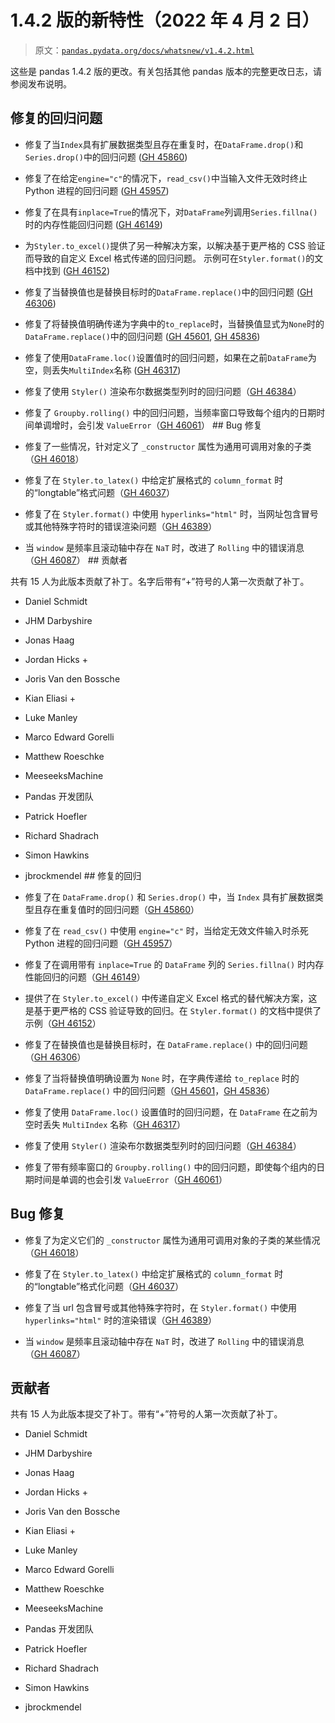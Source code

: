 # 1.4.2 版的新特性（2022 年 4 月 2 日）

> 原文：[`pandas.pydata.org/docs/whatsnew/v1.4.2.html`](https://pandas.pydata.org/docs/whatsnew/v1.4.2.html)

这些是 pandas 1.4.2 版的更改。有关包括其他 pandas 版本的完整更改日志，请参阅发布说明。

## 修复的回归问题

+   修复了当`Index`具有扩展数据类型且存在重复时，在`DataFrame.drop()`和`Series.drop()`中的回归问题 ([GH 45860](https://github.com/pandas-dev/pandas/issues/45860))

+   修复了在给定`engine="c"`的情况下，`read_csv()`中当输入文件无效时终止 Python 进程的回归问题 ([GH 45957](https://github.com/pandas-dev/pandas/issues/45957))

+   修复了在具有`inplace=True`的情况下，对`DataFrame`列调用`Series.fillna()`时的内存性能回归问题 ([GH 46149](https://github.com/pandas-dev/pandas/issues/46149))

+   为`Styler.to_excel()`提供了另一种解决方案，以解决基于更严格的 CSS 验证而导致的自定义 Excel 格式传递的回归问题。 示例可在`Styler.format()`的文档中找到 ([GH 46152](https://github.com/pandas-dev/pandas/issues/46152))

+   修复了当替换值也是替换目标时的`DataFrame.replace()`中的回归问题 ([GH 46306](https://github.com/pandas-dev/pandas/issues/46306))

+   修复了将替换值明确传递为字典中的`to_replace`时，当替换值显式为`None`时的`DataFrame.replace()`中的回归问题 ([GH 45601](https://github.com/pandas-dev/pandas/issues/45601), [GH 45836](https://github.com/pandas-dev/pandas/issues/45836))

+   修复了使用`DataFrame.loc()`设置值时的回归问题，如果在之前`DataFrame`为空，则丢失`MultiIndex`名称 ([GH 46317](https://github.com/pandas-dev/pandas/issues/46317))

+   修复了使用 `Styler()` 渲染布尔数据类型列时的回归问题（[GH 46384](https://github.com/pandas-dev/pandas/issues/46384)）

+   修复了 `Groupby.rolling()` 中的回归问题，当频率窗口导致每个组内的日期时间单调增时，会引发 `ValueError`（[GH 46061](https://github.com/pandas-dev/pandas/issues/46061)）  ## Bug 修复

+   修复了一些情况，针对定义了 `_constructor` 属性为通用可调用对象的子类（[GH 46018](https://github.com/pandas-dev/pandas/issues/46018)）

+   修复了在 `Styler.to_latex()` 中给定扩展格式的 `column_format` 时的“longtable”格式问题（[GH 46037](https://github.com/pandas-dev/pandas/issues/46037)）

+   修复了在 `Styler.format()` 中使用 `hyperlinks="html"` 时，当网址包含冒号或其他特殊字符时的错误渲染问题（[GH 46389](https://github.com/pandas-dev/pandas/issues/46389)）

+   当 `window` 是频率且滚动轴中存在 `NaT` 时，改进了 `Rolling` 中的错误消息（[GH 46087](https://github.com/pandas-dev/pandas/issues/46087)）  ## 贡献者

共有 15 人为此版本贡献了补丁。名字后带有“+”符号的人第一次贡献了补丁。

+   Daniel Schmidt

+   JHM Darbyshire

+   Jonas Haag

+   Jordan Hicks +

+   Joris Van den Bossche

+   Kian Eliasi +

+   Luke Manley

+   Marco Edward Gorelli

+   Matthew Roeschke

+   MeeseeksMachine

+   Pandas 开发团队

+   Patrick Hoefler

+   Richard Shadrach

+   Simon Hawkins

+   jbrockmendel  ## 修复的回归

+   修复了在 `DataFrame.drop()` 和 `Series.drop()` 中，当 `Index` 具有扩展数据类型且存在重复值时的回归问题（[GH 45860](https://github.com/pandas-dev/pandas/issues/45860)）

+   修复了在 `read_csv()` 中使用 `engine="c"` 时，当给定无效文件输入时杀死 Python 进程的回归问题（[GH 45957](https://github.com/pandas-dev/pandas/issues/45957)）

+   修复了在调用带有 `inplace=True` 的 `DataFrame` 列的 `Series.fillna()` 时内存性能回归的问题（[GH 46149](https://github.com/pandas-dev/pandas/issues/46149)）

+   提供了在 `Styler.to_excel()` 中传递自定义 Excel 格式的替代解决方案，这是基于更严格的 CSS 验证导致的回归。在 `Styler.format()` 的文档中提供了示例（[GH 46152](https://github.com/pandas-dev/pandas/issues/46152)）

+   修复了在替换值也是替换目标时，在 `DataFrame.replace()` 中的回归问题（[GH 46306](https://github.com/pandas-dev/pandas/issues/46306)）

+   修复了当将替换值明确设置为 `None` 时，在字典传递给 `to_replace` 时的 `DataFrame.replace()` 中的回归问题（[GH 45601](https://github.com/pandas-dev/pandas/issues/45601)，[GH 45836](https://github.com/pandas-dev/pandas/issues/45836)）

+   修复了使用 `DataFrame.loc()` 设置值时的回归问题，在 `DataFrame` 在之前为空时丢失 `MultiIndex` 名称（[GH 46317](https://github.com/pandas-dev/pandas/issues/46317)）

+   修复了使用 `Styler()` 渲染布尔数据类型列时的回归问题（[GH 46384](https://github.com/pandas-dev/pandas/issues/46384)）

+   修复了带有频率窗口的 `Groupby.rolling()` 中的回归问题，即使每个组内的日期时间是单调的也会引发 `ValueError`（[GH 46061](https://github.com/pandas-dev/pandas/issues/46061)）

## Bug 修复

+   修复了为定义它们的 `_constructor` 属性为通用可调用对象的子类的某些情况（[GH 46018](https://github.com/pandas-dev/pandas/issues/46018)）

+   修复了在 `Styler.to_latex()` 中给定扩展格式的 `column_format` 时的“longtable”格式化问题（[GH 46037](https://github.com/pandas-dev/pandas/issues/46037)）

+   修复了当 url 包含冒号或其他特殊字符时，在 `Styler.format()` 中使用 `hyperlinks="html"` 时的渲染错误（[GH 46389](https://github.com/pandas-dev/pandas/issues/46389)）

+   当 `window` 是频率且滚动轴中存在 `NaT` 时，改进了 `Rolling` 中的错误消息（[GH 46087](https://github.com/pandas-dev/pandas/issues/46087)）

## 贡献者

共有 15 人为此版本提交了补丁。带有“+”符号的人第一次贡献了补丁。

+   Daniel Schmidt

+   JHM Darbyshire

+   Jonas Haag

+   Jordan Hicks +

+   Joris Van den Bossche

+   Kian Eliasi +

+   Luke Manley

+   Marco Edward Gorelli

+   Matthew Roeschke

+   MeeseeksMachine

+   Pandas 开发团队

+   Patrick Hoefler

+   Richard Shadrach

+   Simon Hawkins

+   jbrockmendel
